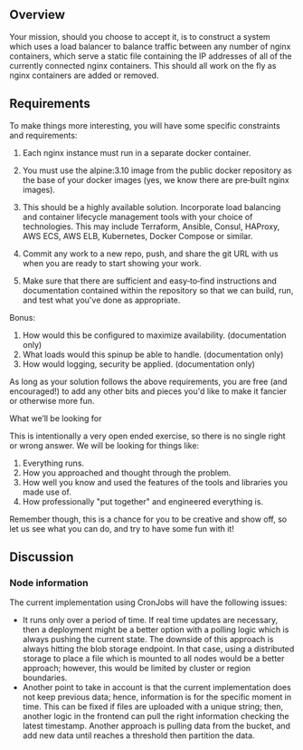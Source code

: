 ## Overview

Your mission, should you choose to accept it, is to construct a system which uses a load balancer
to balance traffic between any number of nginx containers, which serve a static file containing the
IP addresses of all of the currently connected nginx containers.
This should all work on the fly as nginx containers are added or removed.

## Requirements

To make things more interesting, you will have some specific constraints and requirements:

1. Each nginx instance must run in a separate docker container.

2. You must use the alpine:3.10 image from the public docker repository as the base of your
docker images (yes, we know there are pre‐built nginx images).

3. This should be a highly available solution. Incorporate load balancing and container
lifecycle management tools with your choice of technologies. This may include Terraform,
Ansible, Consul, HAProxy, AWS ECS, AWS ELB, Kubernetes, Docker Compose or
similar.

4. Commit any work to a new repo, push, and share the git URL with us when you are ready
to start showing your work.

5. Make sure that there are sufficient and easy‐to‐find instructions and documentation
contained within the repository so that we can build, run, and test what you've done as
appropriate.

Bonus:
1. How would this be configured to maximize availability. (documentation only)
2. What loads would this spinup be able to handle. (documentation only)
3. How would logging, security be applied. (documentation only)

As long as your solution follows the above requirements, you are free (and encouraged!) to add
any other bits and pieces you'd like to make it fancier or otherwise more fun.

What we’ll be looking for

This is intentionally a very open ended exercise, so there is no single right or wrong answer.
We will be looking for things like:
1. Everything runs.
2. How you approached and thought through the problem.
3. How well you know and used the features of the tools and libraries you made use of.
4. How professionally "put together" and engineered everything is.

Remember though, this is a chance for you to be creative and show off, so let us see what you
can do, and try to have some fun with it!


## Discussion

### Node information

The current implementation using CronJobs will have the following issues:
- It runs only over a period of time. If real time updates are necessary, then a 
deployment might be a better option with a polling logic which is always pushing the current state. 
The downside of this approach is always hitting the blob storage endpoint. In that case, using 
a distributed storage to place a file which is mounted to all nodes would be a better approach; however,
this would be limited by cluster or region boundaries.
- Another point to take in account is that the current implementation does not keep previous data; hence, 
information is for the specific moment in time. This can be fixed if files are uploaded with a unique 
string; then, another logic in the frontend can pull the right information checking the latest timestamp.
Another approach is pulling data from the bucket, and add new data until reaches a threshold then partition 
the data.
